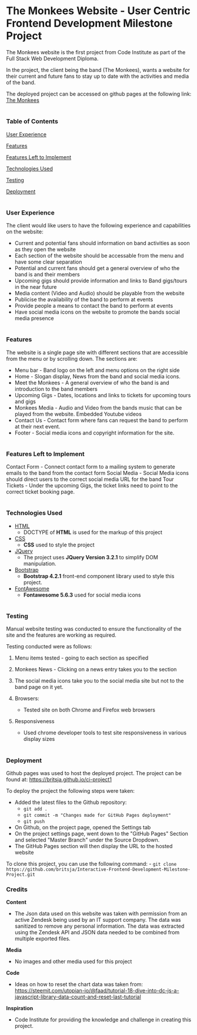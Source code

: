 
# The Monkees Website - User Centric Frontend Development Milestone Project  

The Monkees website is the first project from Code Institute as part of the Full Stack Web Development Diploma.

In the project, the client being the band (The Monkees), wants a website for their current and future fans to stay up to date with the activities and media of the band.

The deployed project can be accessed on github pages at the following link: <a href="https://britsja.github.io/ci-project1/">The Monkees</a>

#

### **Table of Contents**

[User Experience](#user-experience)

[Features](#features)

[Features Left to Implement](#features-left-to-implement)

[Technologies Used](#technologies-used)

[Testing](#testing)

[Deployment](#deployment)

#
 
### User Experience

The client would like users to have the following experience and capabilities on the website:
- Current and potential fans should information on band activities as soon as they open the website
- Each section of the website should be accessable from the menu and have some clear separation
- Potential and current fans should get a general overview of who the band is and their members
- Upcoming gigs should provide information and links to Band gigs/tours in the near future
- Media content (Video and Audio) should be playable from the website
- Publicise the availability of the band to perform at events 
- Provide people a means to contact the band to perform at events
- Have social media icons on the website to promote the bands social media presence

#

### Features

The website is a single page site with different sections that are accessible from the menu or by scrolling down. The sections are:

- Menu bar - Band logo on the left and menu options on the right side
- Home - Slogan display, News from the band and social media icons.
- Meet the Monkees - A general overview of who the band is and introduction to the band members
- Upcoming Gigs - Dates, locations and links to tickets for upcoming tours and gigs
- Monkees Media - Audio and Video from the bands music that can be played from the website. Embedded Youtube videos
- Contact Us - Contact form where fans can request the band to perform at their next event.
- Footer - Social media icons and copyright information for the site.
#

### Features Left to Implement

Contact Form - Connect contact form to a mailing system to generate emails to the band from the contact form
Social Media - Social Media icons should direct users to the correct social media URL for the band
Tour Tickets - Under the upcoming Gigs, the ticket links need to point to the correct ticket booking page.

#

### Technologies Used

- [HTML](https://www.w3.org/html/)
    - DOCTYPE of **HTML** is used for the markup of this project
- [CSS](https://www.w3.org/Style/CSS/Overview.en.html)
    - **CSS** used to style the project
- [JQuery](https://jquery.com)
    - The project uses **JQuery Version 3.2.1** to simplify DOM manipulation.
- [Bootstrap](https://getbootstrap.com/)
    - **Bootstrap 4.2.1** front-end component library used to style this project.
- [FontAwesome](https://fontawesome.com/)
    - **Fontawesome 5.6.3** used for social media icons

#

### Testing

Manual website testing was conducted to ensure the functionality of the site and the features are working as required. 

Testing conducted were as follows:

1. Menu items tested - going to each section as specified
2. Monkees News - Clicking on a news entry takes you to the section
3. The social media icons take you to the social media site but not to the band page on it yet.

3. Browsers:
    - Tested site on both Chrome and Firefox web browsers

4. Responsiveness
    - Used chrome developer tools to test site responsiveness in various display sizes

#

### Deployment

Github pages was used to host the deployed project.
The project can be found at: https://britsja.github.io/ci-project1

To deploy the project the following steps were taken:
- Added the latest files to the Github repository:
    - ```git add .```
    - ```git commit -m "Changes made for GitHub Pages deployment"```
    - ```git push```
- On Github, on the project page, opened the Settings tab
- On the project settings page, went down to the "GitHub Pages" Section and selected "Master Branch" under the Source Dropdown.
- The GitHub Pages section will then display the URL to the hosted website

To clone this project, you can use the following command:
    - ```git clone https://github.com/britsja/Interactive-Frontend-Development-Milestone-Project.git```

### Credits

**Content**
- The Json data used on this website was taken with permission from an active Zendesk being used by an IT support company. The data was sanitized to remove any 
  personal information. The data was extracted using the Zendesk API and JSON data needed to be combined from multiple exported files. 

**Media** 
- No images and other media used for this project

**Code**
- Ideas on how to reset the chart data was taken from: https://steemit.com/utopian-io/@faad/tutorial-18-dive-into-dc-js-a-javascript-library-data-count-and-reset-last-tutorial

**Inspiration**
- Code Institute for providing the knowledge and challenge in creating this project.